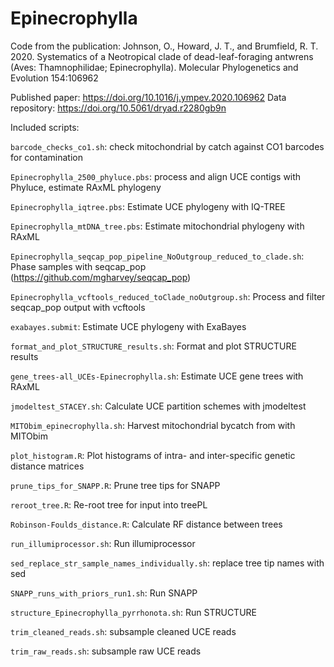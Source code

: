 # Epinecrophylla
Code from the publication: Johnson, O., Howard, J. T., and Brumfield, R. T. 2020. Systematics of a Neotropical clade of dead-leaf-foraging antwrens (Aves: Thamnophilidae; Epinecrophylla). Molecular Phylogenetics and Evolution 154:106962 

Published paper: https://doi.org/10.1016/j.ympev.2020.106962
Data repository: https://doi.org/10.5061/dryad.r2280gb9n

Included scripts:


`barcode_checks_co1.sh`: check mitochondrial by catch against CO1 barcodes for contamination

`Epinecrophylla_2500_phyluce.pbs`: process and align UCE contigs with Phyluce, estimate RAxML phylogeny

`Epinecrophylla_iqtree.pbs`: Estimate UCE phylogeny with IQ-TREE

`Epinecrophylla_mtDNA_tree.pbs`: Estimate mitochondrial phylogeny with RAxML

`Epinecrophylla_seqcap_pop_pipeline_NoOutgroup_reduced_to_clade.sh`: Phase samples with seqcap_pop (https://github.com/mgharvey/seqcap_pop)

`Epinecrophylla_vcftools_reduced_toClade_noOutgroup.sh`: Process and filter seqcap_pop output with vcftools

`exabayes.submit`: Estimate UCE phylogeny with ExaBayes

`format_and_plot_STRUCTURE_results.sh`: Format and plot STRUCTURE results

`gene_trees-all_UCEs-Epinecrophylla.sh`: Estimate UCE gene trees with RAxML

`jmodeltest_STACEY.sh`: Calculate UCE partition schemes with jmodeltest

`MITObim_epinecrophylla.sh`: Harvest mitochondrial bycatch from with MITObim

`plot_histogram.R`: Plot histograms of intra- and inter-specific genetic distance matrices

`prune_tips_for_SNAPP.R`: Prune tree tips for SNAPP

`reroot_tree.R`: Re-root tree for input into treePL

`Robinson-Foulds_distance.R`: Calculate RF distance between trees

`run_illumiprocessor.sh`: Run illumiprocessor

`sed_replace_str_sample_names_individually.sh`: replace tree tip names with sed

`SNAPP_runs_with_priors_run1.sh`: Run SNAPP

`structure_Epinecrophylla_pyrrhonota.sh`: Run STRUCTURE

`trim_cleaned_reads.sh`: subsample cleaned UCE reads

`trim_raw_reads.sh`: subsample raw UCE reads
